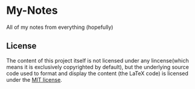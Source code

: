 # My-Notes
All of my notes from everything (hopefully)


## License
The content of this project itself is not licensed under any lincense(which means it is exclusively copyrighted by default), but the underlying source code used to format and display the content (the LaTeX code) is licensed under the [MIT license](http://opensource.org/licenses/mit-license.php).
